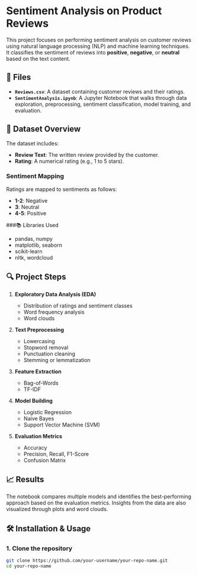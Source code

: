 # Sentiment Analysis on Product Reviews

This project focuses on performing sentiment analysis on customer reviews using natural language processing (NLP) and machine learning techniques. It classifies the sentiment of reviews into **positive**, **negative**, or **neutral** based on the text content.

## 📁 Files

- **`Reviews.csv`**: A dataset containing customer reviews and their ratings.
- **`SentimentAnalysis.ipynb`**: A Jupyter Notebook that walks through data exploration, preprocessing, sentiment classification, model training, and evaluation.

## 🧾 Dataset Overview

The dataset includes:
- **Review Text**: The written review provided by the customer.
- **Rating**: A numerical rating (e.g., 1 to 5 stars).

### Sentiment Mapping
Ratings are mapped to sentiments as follows:
- **1-2**: Negative
- **3**: Neutral
- **4-5**: Positive

###📚 Libraries Used
  - pandas, numpy
  - matplotlib, seaborn
  - scikit-learn
  - nltk, wordcloud



## 🔍 Project Steps

1. **Exploratory Data Analysis (EDA)**  
   - Distribution of ratings and sentiment classes  
   - Word frequency analysis  
   - Word clouds

2. **Text Preprocessing**  
   - Lowercasing  
   - Stopword removal  
   - Punctuation cleaning  
   - Stemming or lemmatization

3. **Feature Extraction**  
   - Bag-of-Words  
   - TF-IDF

4. **Model Building**  
   - Logistic Regression  
   - Naive Bayes  
   - Support Vector Machine (SVM)  

5. **Evaluation Metrics**  
   - Accuracy  
   - Precision, Recall, F1-Score  
   - Confusion Matrix

## 📈 Results

The notebook compares multiple models and identifies the best-performing approach based on the evaluation metrics. Insights from the data are also visualized through plots and word clouds.

## 🛠️ Installation & Usage

### 1. Clone the repository
```bash
git clone https://github.com/your-username/your-repo-name.git
cd your-repo-name
